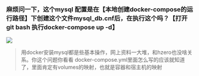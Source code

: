 ### 麻烦问一下，这个mysql 配置是在【本地创建docker-compose的运行路径】下创建这个文件mysql_db.cnf后，在执行这个吗？【打开git bash 执行docker-compose up -d】
![](https://img2020.cnblogs.com/blog/1231979/202003/1231979-20200330204240623-712246799.png)

>用docker安装mysql都是些基本操作，网上资料一大堆，和hzero也没啥关系。你这个问题你看看 docker-compose.yml里面怎么写的应该就知道了，里面肯定有volumes的映射，也就是容器和宿主机的映射
